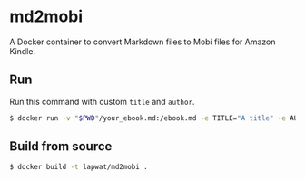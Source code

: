 # md2mobi

A Docker container to convert Markdown files to Mobi files for Amazon Kindle.

## Run

Run this command with custom `title` and `author`.

```sh
$ docker run -v "$PWD"/your_ebook.md:/ebook.md -e TITLE="A title" -e AUTHOR="An author" lapwat/md2mobi > your_ebook.mobi
```

## Build from source

```sh
$ docker build -t lapwat/md2mobi .
```
